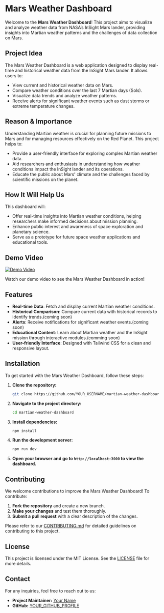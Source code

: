 
# Mars Weather Dashboard

Welcome to the **Mars Weather Dashboard**! This project aims to visualize and analyze weather data from NASA’s InSight Mars lander, providing insights into Martian weather patterns and the challenges of data collection on Mars.

## Project Idea

The Mars Weather Dashboard is a web application designed to display real-time and historical weather data from the InSight Mars lander. It allows users to:

- View current and historical weather data on Mars.
- Compare weather conditions over the last 7 Martian days (Sols).
- Visualize data trends and analyze weather patterns.
- Receive alerts for significant weather events such as dust storms or extreme temperature changes.

## Reason & Importance

Understanding Martian weather is crucial for planning future missions to Mars and for managing resources effectively on the Red Planet. This project helps to:

- Provide a user-friendly interface for exploring complex Martian weather data.
- Aid researchers and enthusiasts in understanding how weather conditions impact the InSight lander and its operations.
- Educate the public about Mars' climate and the challenges faced by scientific missions on the planet.

## How It Will Help Us

This dashboard will:

- Offer real-time insights into Martian weather conditions, helping researchers make informed decisions about mission planning.
- Enhance public interest and awareness of space exploration and planetary science.
- Serve as a prototype for future space weather applications and educational tools.

## Demo Video

[![Demo Video](https://img.youtube.com/vi/YOUR_VIDEO_ID/maxresdefault.jpg)](https://www.youtube.com/watch?v=YOUR_VIDEO_ID)

Watch our demo video to see the Mars Weather Dashboard in action!

## Features

- **Real-time Data**: Fetch and display current Martian weather conditions.
- **Historical Comparison**: Compare current data with historical records to identify trends.(coming soon)
- **Alerts**: Receive notifications for significant weather events.(coming soon)
- **Educational Content**: Learn about Martian weather and the InSight mission through interactive modules.(comming soon)
- **User-friendly Interface**: Designed with Tailwind CSS for a clean and responsive layout.

## Installation

To get started with the Mars Weather Dashboard, follow these steps:

1. **Clone the repository:**

   ```bash
   git clone https://github.com/YOUR_USERNAME/martian-weather-dashboard.git
   ```

2. **Navigate to the project directory:**

   ```bash
   cd martian-weather-dashboard
   ```

3. **Install dependencies:**

   ```bash
   npm install
   ```

4. **Run the development server:**

   ```bash
   npm run dev
   ```

5. **Open your browser and go to `http://localhost:3000` to view the dashboard.**

## Contributing

We welcome contributions to improve the Mars Weather Dashboard! To contribute:

1. **Fork the repository** and create a new branch.
2. **Make your changes** and test them thoroughly.
3. **Submit a pull request** with a clear description of the changes.

Please refer to our [CONTRIBUTING.md](CONTRIBUTING.md) for detailed guidelines on contributing to this project.

## License

This project is licensed under the MIT License. See the [LICENSE](LICENSE) file for more details.

## Contact

For any inquiries, feel free to reach out to us:

- **Project Maintainer:** [Your Name](mailto:shadilrayyan2@example.com)
- **GitHub:** [YOUR_GITHUB_PROFILE](https://github.com/shadil-rayyan)
